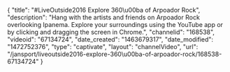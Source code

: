 {
    "title": "#LiveOutside2016 Explore 360\u00ba of Arpoador Rock",
    "description": "Hang with the artists and friends on Arpoador Rock overlooking Ipanema. Explore your surroundings using the YouTube app or by clicking and dragging the screen in Chrome.",
    "channelid": "168538",
    "videoid": "67134724",
    "date_created": "1463679317",
    "date_modified": "1472752376",
    "type": "captivate",
    "layout": "channelVideo",
    "url": "\/jansport\/liveoutside2016-explore-360\u00ba-of-arpoador-rock\/168538-67134724"
}